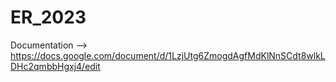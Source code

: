 # ER_2023

Documentation  --> https://docs.google.com/document/d/1LzjUtg6ZmogdAgfMdKlNnSCdt8wlkLDHc2qmbbHgxj4/edit
